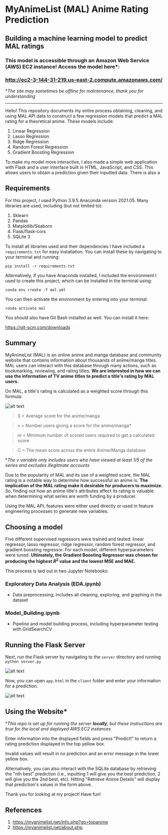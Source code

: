 # MyAnimeList (MAL) Anime Rating Prediction
## **Building a machine learning model to predict MAL ratings**

### This model is accessible through an Amazon Web Service (AWS) EC2 instance! Access the model here*: 

### http://ec2-3-144-31-219.us-east-2.compute.amazonaws.com/

**The site may sometimes be offline for maintenance, thank you for understanding*

-----------------------------------------------------------------------------

Hello! This repository documents my entire process obtaining, cleaning, and using MAL API data to construct a few regression models that predict a MAL rating for a theoretical anime. These models include:

1. Linear Regression
2. Lasso Regression
3. Ridge Regression
4. Random Forest Regression
5. Gradient Boosting Regression

To make my model more interactive, I also made a simple web application with Flask and a user interface built in HTML, JavaScript, and CSS. This allows users to obtain a prediction given their inputted data. There is also a 

## **Requirements**
For this project, I used Python 3.9.5 Anaconda version 2021.05. Many libraries are used, including (but not limited to):
1. Sklearn
2. Pandas
3. Matplotlib/Seaborn
4. Flask/flask-cors
5. SQLite 3

To install all libraries used and their dependencies I have included a ```requirements.txt``` for easy installation. You can install these by navigating to your terminal and running:

```pip install -r requirements.txt```

Alternatively, if you have Anaconda installed, I included the environment I used to create this project, which can be installed in the terminal using:

```conda env create -f mal.yml```

You can then activate the environment by entering into your terminal:

```conda activate mal```

You should also have Git Bash installed as well. You can install it here:

https://git-scm.com/downloads

## **Summary**

MyAnimeList (MAL) is an online anime and manga database and community website that contains information about thousands of anime/manga titles. MAL users can interact with this database through many actions, such as bookmarking, reviewing, and rating titles. **We are interested in how we can use the information of TV anime titles to predict a title's rating by MAL users.** 

On MAL, a title's rating is calculated as a weighted score through this formula:

![alt text](/readme_pictures/equation.png "MAL Weighted Score Formula")

> S = Average score for the anime/manga

> v = Number users giving a score for the anime/manga*

> m = Minimum number of scored users required to get a calculated score

> C = The mean score across the entire Anime/Manga database 

**The v variable only includes users who have viewed at least 1/5 of the series and excludes illegitmate accounts*

Due to the popularity of MAL and its use of a weighted score, the MAL rating is a notable way to determine how successful an anime is. **The implication of the MAL rating make it desirable for producers to maximize.** So, finding out how an anime title's attributes affect its rating is valuable when determining what series are worth funding by a producer.

Using the MAL API, features were either used directly or used in feature engineering processes to generate new variables. 

## **Choosing a model**
Five different supervised regressors were trained and tested: linear regressor, lasso regressor, ridge regressor, random forest regressor, and gradient boosting regressor. For each model, different hyperparameters were tuned. **Ultimately, the Gradient Boosting Regressor was chosen for producing the highest $R^2$ value and the lowest MSE and MAE.**

This process is laid out in two Jupyter Notebooks:

### Exploratory Data Analysis (EDA.ipynb)
- Data preprocessing; includes all cleaning, exploring, and graphing in the dataset

### Model_Building.ipynb
- Pipeline and model building process, including hyperparameter testing with GridSearchCV

## **Running the Flask Server**

Next, run the Flask server by navigating to the ```server``` directory and running ```python server.py```

![alt text](/readme_pictures/flask.png "Starting the Flask server in Git Bash")

Now, you can open ```app.html``` in the ```client``` folder and enter your information for a prediction.

![alt text](/readme_pictures/website.png "Preview of the website, server/app.html")

## Using the Website*

**This repo is set up for running the server **locally,** but these instructions are true for the local and deployed AWS EC2 instances*

Enter information into the displayed fields and press "Predict!" to return a rating prediction displayed in the top yellow box.

Invalid values will result in no prediction and an error message in the lower yellow box.

Alternatively, you can also interact with the SQLite database by retrieving the "nth best" prediction (i.e., inputting 1 will give you the best prediction, 2 will give you the 2nd best, etc). Hitting "Retrieve Anime Details" will display that prediction's values in the form above.

Thank you for looking at my project! Have fun!

## References

1. https://myanimelist.net/info.php?go=topanime
2. https://myanimelist.net/about.php